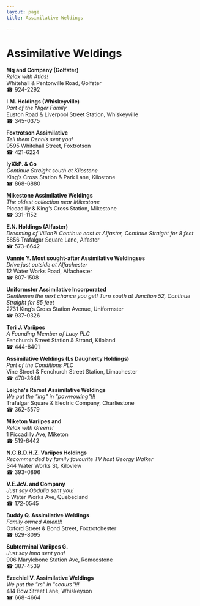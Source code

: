 ```yaml
---
layout: page 
title: Assimilative Weldings

---
```



# Assimilative Weldings


 **Mq and Company (Golfster)**  
_Relax with Atlas!_  
Whitehall & Pentonville Road, Golfster  
☎ 924-2292

**I.M. Holdings (Whiskeyville)**  
_Part of the Niger Family_  
Euston Road & Liverpool Street Station, Whiskeyville  
☎ 345-0375

**Foxtrotson Assimilative**  
_Tell them Dennis sent you!_  
9595 Whitehall Street, Foxtrotson  
☎ 421-6224

**IyXkP. & Co**  
_Continue Straight south at Kilostone_  
King’s Cross Station & Park Lane, Kilostone  
☎ 868-6880

**Mikestone Assimilative Weldings**  
_The oldest collection near Mikestone_  
Piccadilly & King’s Cross Station, Mikestone  
☎ 331-1152

**E.N. Holdings (Alfaster)**  
_Dreaming of Villon?! 
Continue east at Alfaster, Continue Straight for 8 feet_  
5856 Trafalgar Square Lane, Alfaster  
☎ 573-6642

**Vannie Y. Most sought-after Assimilative Weldingses**  
_Drive just outside at Alfachester_  
12 Water Works Road, Alfachester  
☎ 807-1508

**Uniformster Assimilative Incorporated**  
_Gentlemen the next chance you get! 
Turn south at Junction 52, Continue Straight for 85 feet_  
2731 King’s Cross Station Avenue, Uniformster  
☎ 937-0326

**Teri J. Variipes**  
_A Founding Member of Lucy PLC_  
Fenchurch Street Station & Strand, Kiloland  
☎ 444-8401

**Assimilative Weldings (Ls Daugherty Holdings)**  
_Part of the Conditions PLC_  
Vine Street & Fenchurch Street Station, Limachester  
☎ 470-3648

**Leigha's Rarest Assimilative Weldings**  
_We put the "ing" in "powwowing"!!!_  
Trafalgar Square & Electric Company, Charliestone  
☎ 362-5579

**Miketon Variipes and**  
_Relax with Greens!_  
1 Piccadilly Ave, Miketon  
☎ 519-6442

**N.C.B.D.H.Z. Variipes Holdings**  
_Recommended by family favourite TV host Georgy Walker_  
344 Water Works St, Kiloview  
☎ 393-0896

**V.E.JcV. and Company**  
_Just say Obdulia sent you!_  
5 Water Works Ave, Quebecland  
☎ 172-0545

**Buddy Q. Assimilative Weldings**  
_Family owned Amen!!!_  
Oxford Street & Bond Street, Foxtrotchester  
☎ 629-8095

**Subterminal Variipes G.**  
_Just say Inna sent you!_  
906 Marylebone Station Ave, Romeostone  
☎ 387-4539

**Ezechiel V. Assimilative Weldings**  
_We put the "rs" in "scaurs"!!!_  
414 Bow Street Lane, Whiskeyson  
☎ 668-4664

